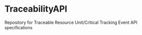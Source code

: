 # TraceabilityAPI
Repository for Traceable Resource Unit/Critical Tracking Event API specifications 
